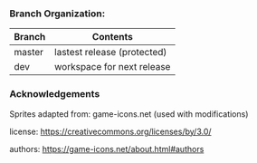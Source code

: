 ### Branch Organization:
| Branch | Contents |
| ------ | ----------- |
| master | lastest release (protected) |
| dev | workspace for next release |

### Acknowledgements
Sprites adapted from: game-icons.net (used with modifications)

license: https://creativecommons.org/licenses/by/3.0/

authors: https://game-icons.net/about.html#authors
